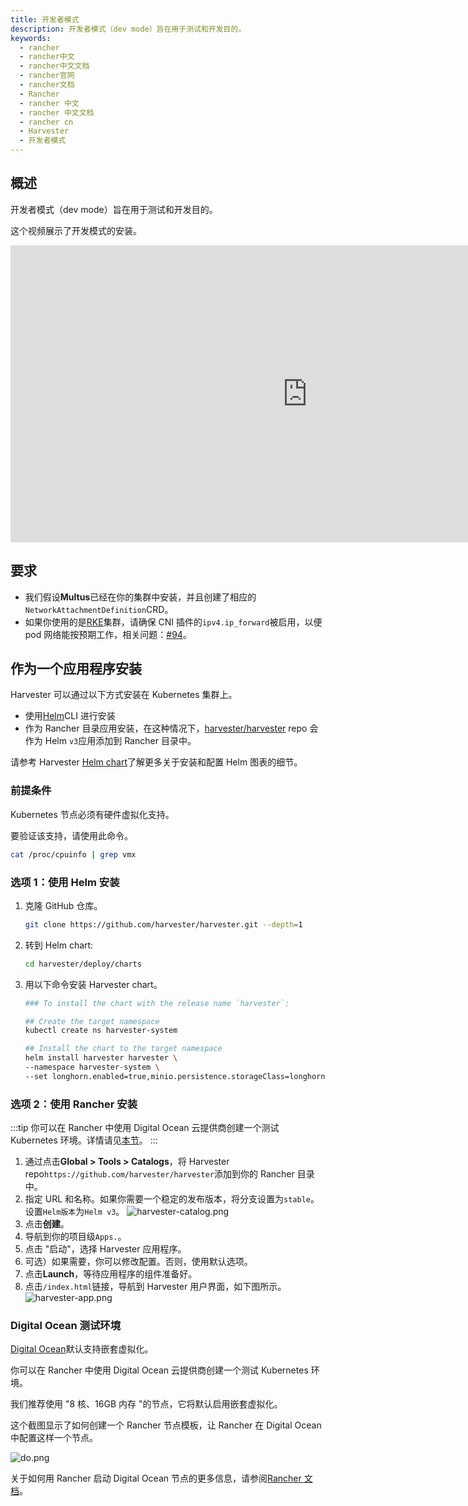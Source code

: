 ```yaml
---
title: 开发者模式
description: 开发者模式（dev mode）旨在用于测试和开发目的。
keywords:
  - rancher
  - rancher中文
  - rancher中文文档
  - rancher官网
  - rancher文档
  - Rancher
  - rancher 中文
  - rancher 中文文档
  - rancher cn
  - Harvester
  - 开发者模式
---
```


## 概述

开发者模式（dev mode）旨在用于测试和开发目的。

这个视频展示了开发模式的安装。

<iframe width="950" height="475" src="https://www.youtube.com/embed/TG0GaAD_6J4" title="YouTube video player" frameborder="0" allow="accelerometer; autoplay; clipboard-write; encrypted-media; gyroscope; picture-in-picture" allowfullscreen></iframe>

## 要求

- 我们假设**Multus**已经在你的集群中安装，并且创建了相应的`NetworkAttachmentDefinition`CRD。
- 如果你使用的是[RKE](https://rancher.com/docs/rke/latest/en/)集群，请确保 CNI 插件的`ipv4.ip_forward`被启用，以便 pod 网络能按预期工作，相关问题：[#94](https://github.com/harvester/harvester/issues/94)。

## 作为一个应用程序安装

Harvester 可以通过以下方式安装在 Kubernetes 集群上。

- 使用[Helm](https://helm.sh/)CLI 进行安装
- 作为 Rancher 目录应用安装，在这种情况下，[harvester/harvester](https://github.com/harvester/harvester) repo 会作为 Helm `v3`应用添加到 Rancher 目录中。

请参考 Harvester [Helm chart](https://github.com/harvester/harvester/blob/master/deploy/charts/harvester/README.md)了解更多关于安装和配置 Helm 图表的细节。

### 前提条件

Kubernetes 节点必须有硬件虚拟化支持。

要验证该支持，请使用此命令。

```bash
cat /proc/cpuinfo | grep vmx
```

### 选项 1：使用 Helm 安装

1. 克隆 GitHub 仓库。

   ```bash
   git clone https://github.com/harvester/harvester.git --depth=1
   ```

1. 转到 Helm chart:

   ```bash
   cd harvester/deploy/charts
   ```

1. 用以下命令安装 Harvester chart。

   ```bash
   ### To install the chart with the release name `harvester`:

   ## Create the target namespace
   kubectl create ns harvester-system

   ## Install the chart to the target namespace
   helm install harvester harvester \
   --namespace harvester-system \
   --set longhorn.enabled=true,minio.persistence.storageClass=longhorn
   ```

### 选项 2：使用 Rancher 安装

:::tip
你可以在 Rancher 中使用 Digital Ocean 云提供商创建一个测试 Kubernetes 环境。详情请见[本节](#Digital-Ocean-测试环境)。
:::

1. 通过点击**Global > Tools > Catalogs**，将 Harvester repo`https://github.com/harvester/harvester`添加到你的 Rancher 目录中。
1. 指定 URL 和名称。如果你需要一个稳定的发布版本，将分支设置为`stable`。设置`Helm版本`为`Helm v3`。
   ![harvester-catalog.png](/img/harvester/harvester-catalog.png)
1. 点击**创建**。
1. 导航到你的项目级`Apps.`。
1. 点击 "启动"，选择 Harvester 应用程序。
1. 可选）如果需要，你可以修改配置。否则，使用默认选项。
1. 点击**Launch**，等待应用程序的组件准备好。
1. 点击`/index.html`链接，导航到 Harvester 用户界面，如下图所示。
   ![harvester-app.png](/img/harvester/harvester-app.png)

### Digital Ocean 测试环境

[Digital Ocean](https://www.digitalocean.com/)默认支持嵌套虚拟化。

你可以在 Rancher 中使用 Digital Ocean 云提供商创建一个测试 Kubernetes 环境。

我们推荐使用 "8 核、16GB 内存 "的节点，它将默认启用嵌套虚拟化。

这个截图显示了如何创建一个 Rancher 节点模板，让 Rancher 在 Digital Ocean 中配置这样一个节点。

![do.png](/img/harvester/do.png)

关于如何用 Rancher 启动 Digital Ocean 节点的更多信息，请参阅[Rancher 文档](/docs/rancher2.5/cluster-provisioning/rke-clusters/node-pools/digital-ocean/_index)。
